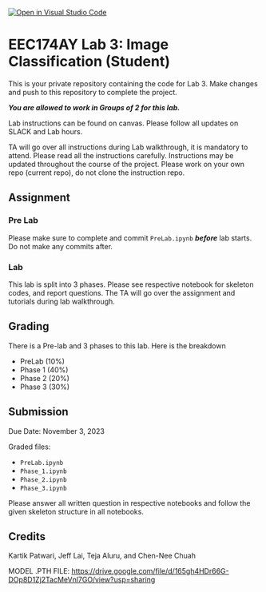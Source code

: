 [![Open in Visual Studio Code](https://classroom.github.com/assets/open-in-vscode-718a45dd9cf7e7f842a935f5ebbe5719a5e09af4491e668f4dbf3b35d5cca122.svg)](https://classroom.github.com/online_ide?assignment_repo_id=12392374&assignment_repo_type=AssignmentRepo)
# EEC174AY Lab 3: Image Classification (Student)

This is your private repository containing the code for Lab 3. Make changes and push to this repository to complete the project.

***You are allowed to work in Groups of 2 for this lab.***

Lab instructions can be found on canvas. Please follow all updates on SLACK and Lab hours.

TA will go over all instructions during Lab walkthrough, it is mandatory to attend. Please read all the instructions carefully. Instructions may be updated throughout the course of the project.
Please work on your own repo (current repo), do not clone the instruction repo. 

## Assignment

### Pre Lab

Please make sure to complete and commit ```PreLab.ipynb``` ***before*** lab starts. Do not make any commits after.

### Lab

This lab is split into 3 phases. Please see respective notebook for skeleton codes, and report questions. The TA will go over the assignment and tutorials during lab walkthrough.

## Grading

There is a Pre-lab and 3 phases to this lab. Here is the breakdown

- PreLab (10%)
- Phase 1 (40%)
- Phase 2 (20%)
- Phase 3 (30%)

## Submission

Due Date: November 3, 2023

Graded files:
- ```PreLab.ipynb```
- ```Phase_1.ipynb```
- ```Phase_2.ipynb```
- ```Phase_3.ipynb```

Please answer all written question in respective notebooks and follow the given skeleton structure in all notebooks.

## Credits
Kartik Patwari, Jeff Lai, Teja Aluru, and Chen-Nee Chuah


MODEL .PTH FILE: https://drive.google.com/file/d/165gh4HDr66G-DOp8D1Zj2TacMeVnl7GO/view?usp=sharing

